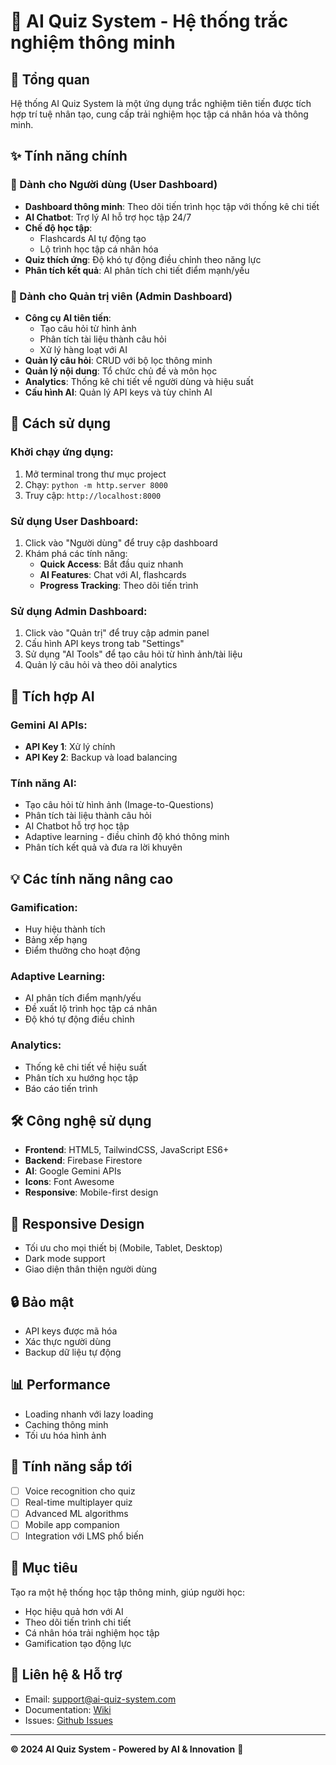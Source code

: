# 🧠 AI Quiz System - Hệ thống trắc nghiệm thông minh

## 🌟 Tổng quan
Hệ thống AI Quiz System là một ứng dụng trắc nghiệm tiên tiến được tích hợp trí tuệ nhân tạo, cung cấp trải nghiệm học tập cá nhân hóa và thông minh.

## ✨ Tính năng chính

### 🎯 Dành cho Người dùng (User Dashboard)
- **Dashboard thông minh**: Theo dõi tiến trình học tập với thống kê chi tiết
- **AI Chatbot**: Trợ lý AI hỗ trợ học tập 24/7
- **Chế độ học tập**: 
  - Flashcards AI tự động tạo
  - Lộ trình học tập cá nhân hóa
- **Quiz thích ứng**: Độ khó tự động điều chỉnh theo năng lực
- **Phân tích kết quả**: AI phân tích chi tiết điểm mạnh/yếu

### 🔧 Dành cho Quản trị viên (Admin Dashboard)
- **Công cụ AI tiên tiến**:
  - Tạo câu hỏi từ hình ảnh
  - Phân tích tài liệu thành câu hỏi
  - Xử lý hàng loạt với AI
- **Quản lý câu hỏi**: CRUD với bộ lọc thông minh
- **Quản lý nội dung**: Tổ chức chủ đề và môn học
- **Analytics**: Thống kê chi tiết về người dùng và hiệu suất
- **Cấu hình AI**: Quản lý API keys và tùy chỉnh AI

## 🚀 Cách sử dụng

### Khởi chạy ứng dụng:
1. Mở terminal trong thư mục project
2. Chạy: `python -m http.server 8000`
3. Truy cập: `http://localhost:8000`

### Sử dụng User Dashboard:
1. Click vào "Người dùng" để truy cập dashboard
2. Khám phá các tính năng:
   - **Quick Access**: Bắt đầu quiz nhanh
   - **AI Features**: Chat với AI, flashcards
   - **Progress Tracking**: Theo dõi tiến trình

### Sử dụng Admin Dashboard:
1. Click vào "Quản trị" để truy cập admin panel
2. Cấu hình API keys trong tab "Settings"
3. Sử dụng "AI Tools" để tạo câu hỏi từ hình ảnh/tài liệu
4. Quản lý câu hỏi và theo dõi analytics

## 🤖 Tích hợp AI

### Gemini AI APIs:
- **API Key 1**: Xử lý chính
- **API Key 2**: Backup và load balancing

### Tính năng AI:
- Tạo câu hỏi từ hình ảnh (Image-to-Questions)
- Phân tích tài liệu thành câu hỏi
- AI Chatbot hỗ trợ học tập
- Adaptive learning - điều chỉnh độ khó thông minh
- Phân tích kết quả và đưa ra lời khuyên

## 💡 Các tính năng nâng cao

### Gamification:
- Huy hiệu thành tích
- Bảng xếp hạng
- Điểm thưởng cho hoạt động

### Adaptive Learning:
- AI phân tích điểm mạnh/yếu
- Đề xuất lộ trình học tập cá nhân
- Độ khó tự động điều chỉnh

### Analytics:
- Thống kê chi tiết về hiệu suất
- Phân tích xu hướng học tập
- Báo cáo tiến trình

## 🛠️ Công nghệ sử dụng

- **Frontend**: HTML5, TailwindCSS, JavaScript ES6+
- **Backend**: Firebase Firestore
- **AI**: Google Gemini APIs
- **Icons**: Font Awesome
- **Responsive**: Mobile-first design

## 📱 Responsive Design
- Tối ưu cho mọi thiết bị (Mobile, Tablet, Desktop)
- Dark mode support
- Giao diện thân thiện người dùng

## 🔒 Bảo mật
- API keys được mã hóa
- Xác thực người dùng
- Backup dữ liệu tự động

## 📊 Performance
- Loading nhanh với lazy loading
- Caching thông minh
- Tối ưu hóa hình ảnh

## 🔮 Tính năng sắp tới
- [ ] Voice recognition cho quiz
- [ ] Real-time multiplayer quiz
- [ ] Advanced ML algorithms
- [ ] Mobile app companion
- [ ] Integration với LMS phổ biến

## 🎯 Mục tiêu
Tạo ra một hệ thống học tập thông minh, giúp người học:
- Học hiệu quả hơn với AI
- Theo dõi tiến trình chi tiết  
- Cá nhân hóa trải nghiệm học tập
- Gamification tạo động lực

## 📧 Liên hệ & Hỗ trợ
- Email: support@ai-quiz-system.com
- Documentation: [Wiki](./docs/)
- Issues: [Github Issues](./issues/)

---
**© 2024 AI Quiz System - Powered by AI & Innovation** 🚀
